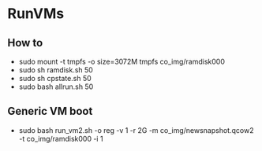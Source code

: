 # RunVMs


## How to

* sudo mount -t tmpfs -o size=3072M tmpfs co_img/ramdisk000
* sudo sh ramdisk.sh 50
* sudo sh cpstate.sh 50
* sudo bash allrun.sh 50

## Generic VM boot
* sudo bash run_vm2.sh -o reg -v 1 -r 2G -m co_img/newsnapshot.qcow2 -t co_img/ramdisk000 -i 1
